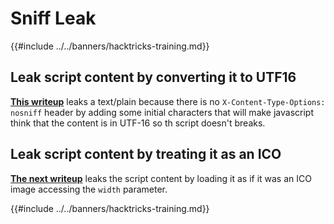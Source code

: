 # Sniff Leak

{{#include ../../banners/hacktricks-training.md}}

## Leak script content by converting it to UTF16

[**This writeup**](https://blog.huli.tw/2022/08/01/en/uiuctf-2022-writeup/#modernism21-solves) leaks a text/plain because there is no `X-Content-Type-Options: nosniff` header by adding some initial characters that will make javascript think that the content is in UTF-16 so th script doesn't breaks.

## Leak script content by treating it as an ICO

[**The next writeup**](https://blog.huli.tw/2022/08/01/en/uiuctf-2022-writeup/#precisionism3-solves) leaks the script content by loading it as if it was an ICO image accessing the `width` parameter.

{{#include ../../banners/hacktricks-training.md}}
